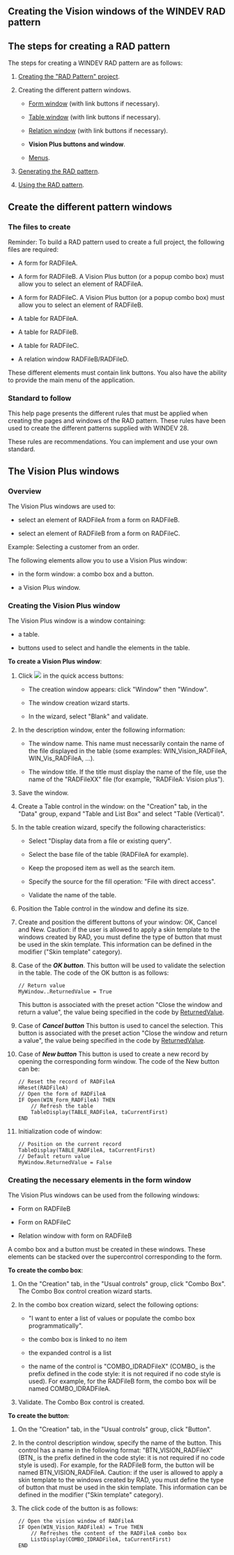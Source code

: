 


## Creating the Vision windows of the WINDEV RAD pattern
			



<a name="NOTE1"></a>
<a name="NOTE1_1"></a>


## The steps for creating a RAD pattern
<a name="the_steps_for_creating_rad_pattern_ELTTEXTE000263"></a>
The steps for creating a WINDEV RAD pattern are as follows:

1. [Creating the "RAD Pattern" project](../Editeurs/2031021.md). 

2. Creating the different pattern windows.

	- [Form window](../Editeurs/2031025.md) (with link buttons if necessary). 

	- [Table window](../Editeurs/2031026.md) (with link buttons if necessary). 

	- [Relation window](../Editeurs/2031027.md) (with link buttons if necessary). 

	- **Vision Plus buttons and window**. 

	- [Menus](../Editeurs/2031030.md). 




3. [Generating the RAD pattern](../Editeurs/2031023.md).

4. [Using the RAD pattern](../Editeurs/2031024.md).




<a name="NOTE2"></a>
<a name="NOTE2_1"></a>


## Create the different pattern windows
<a name="create_the_different_pattern_windows_ELTTEXTE000287"></a>


### The files to create
<a name="the_files_create_ELTPARAGRAPHE000043"></a>

Reminder: To build a RAD pattern used to create a full project, the following files are required:

- A form for RADFileA.

- A form for RADFileB. A Vision Plus button (or a popup combo box) must allow you to select an element of RADFileA.

- A form for RADFileC. A Vision Plus button (or a popup combo box) must allow you to select an element of RADFileB.

- A table for RADFileA.

- A table for RADFileB.

- A table for RADFileC.

- A relation window RADFileB/RADFileD.




These different elements must contain link buttons. You also have the ability to provide the main menu of the application.
<a name="NOTE2_2"></a>


### Standard to follow
<a name="standard_follow_ELTPARAGRAPHE000060"></a>

This help page presents the different rules that must be applied when creating the pages and windows of the RAD pattern. These rules have been used to create the different patterns supplied with WINDEV 28.

These rules are recommendations. You can implement and use your own standard.

<a name="NOTE3"></a>
<a name="NOTE3_1"></a>


## The Vision Plus windows
<a name="the_vision_plus_windows_ELTTEXTE000317"></a>


### Overview
<a name="overview_ELTPARAGRAPHE000073"></a>

The Vision Plus windows are used to:

- select an element of RADFileA from a form on RADFileB. 

- select an element of RADFileB from a form on RADFileC. 




Example: Selecting a customer from an order.

The following elements allow you to use a Vision Plus window:

- in the form window: a combo box and a button.

- a Vision Plus window.



<a name="NOTE3_2"></a>


### Creating the Vision Plus window
<a name="creating_the_vision_plus_window_ELTPARAGRAPHE000090"></a>

The Vision Plus window is a window containing:

- a table.

- buttons used to select and handle the elements in the table.




**To create a Vision Plus window**: 

1. Click ![](https://doc.pcsoft.fr/en-US/images/image.awp?langid=3&name=ico_nouveau.gif)
 in the quick access buttons: 

	- The creation window appears: click "Window" then "Window".

	- The window creation wizard starts.

	- In the wizard, select "Blank" and validate.




2. In the description window, enter the following information:

	- The window name. This name must necessarily contain the name of the file displayed in the table (some examples: WIN_Vision_RADFileA, WIN_Vis_RADFileA, ...).

	- The window title. If the title must display the name of the file, use the name of the "RADFileXX" file (for example, "RADFileA: Vision plus").




3. Save the window.

4. Create a Table control in the window: on the "Creation" tab, in the "Data" group, expand "Table and List Box" and select "Table (Vertical)".

5. In the table creation wizard, specify the following characteristics:

	- Select "Display data from a file or existing query".

	- Select the base file of the table (RADFileA for example).

	- Keep the proposed item as well as the search item.

	- Specify the source for the fill operation: "File with direct access".

	- Validate the name of the table.




6. Position the Table control in the window and define its size. 

7. Create and position the different buttons of your window: OK, Cancel and New.
	Caution: if the user is allowed to apply a skin template to the windows created by RAD, you must define the type of button that must be used in the skin template. This information can be defined in the modifier ("Skin template" category).

8. Case of the ***OK button***.
	This button will be used to validate the selection in the table. The code of the OK button is as follows: 
	
	```wl
	// Return value
	MyWindow..ReturnedValue = True
	```

	This button is associated with the preset action "Close the window and return a value", the value being specified in the code by [ReturnedValue](../Proprietes/2510134.md).

9. Case of ***Cancel button***
	This button is used to cancel the selection. This button is associated with the preset action "Close the window and return a value", the value being specified in the code by [ReturnedValue](../Proprietes/2510134.md).

10. Case of ***New button***
	This button is used to create a new record by opening the corresponding form window. The code of the New button can be:
	
	```wl
	// Reset the record of RADFileA
	HReset(RADFileA)
	// Open the form of RADFileA
	IF Open(WIN_Form_RADFileA) THEN
		// Refresh the table
		TableDisplay(TABLE_RADFileA, taCurrentFirst) 
	END
	```


11. Initialization code of window: 
	
	```wl
	// Position on the current record
	TableDisplay(TABLE_RADFileA, taCurrentFirst)
	// Default return value
	MyWindow.ReturnedValue = False
	```




<a name="NOTE3_3"></a>


### Creating the necessary elements in the form window
<a name="creating_the_necessary_elements_the_form_window_ELTPARAGRAPHE000163"></a>

The Vision Plus windows can be used from the following windows:

- Form on RADFileB

- Form on RADFileC

- Relation window with form on RADFileB




A combo box and a button must be created in these windows. These elements can be stacked over the supercontrol corresponding to the form.

**To create the combo box**: 

1. On the "Creation" tab, in the "Usual controls" group, click "Combo Box". The Combo Box control creation wizard starts.

2. In the combo box creation wizard, select the following options:

	- "I want to enter a list of values or populate the combo box programmatically".

	- the combo box is linked to no item

	- the expanded control is a list

	- the name of the control is "COMBO_IDRADFileX" (COMBO_ is the prefix defined in the code style: it is not required if no code style is used). For example, for the RADFileB form, the combo box will be named COMBO_IDRADFileA.




3. Validate. The Combo Box control is created.




**To create the button**: 

1. On the "Creation" tab, in the "Usual controls" group, click "Button".

2. In the control description window, specify the name of the button. This control has a name in the following format: "BTN_VISION_RADFileX" (BTN_ is the prefix defined in the code style: it is not required if no code style is used). For example, for the RADFileB form, the button will be named BTN_VISION_RADFileA.
	Caution: if the user is allowed to apply a skin template to the windows created by RAD, you must define the type of button that must be used in the skin template. This information can be defined in the modifier ("Skin template" category).

3. The click code of the button is as follows:
	
	```wl
	// Open the vision window of RADFileA
	IF Open(WIN_Vision_RADFileA) = True THEN
		// Refreshes the content of the RADFileA combo box
		ListDisplay(COMBO_IDRADFileA, taCurrentFirst)
	END
	```






